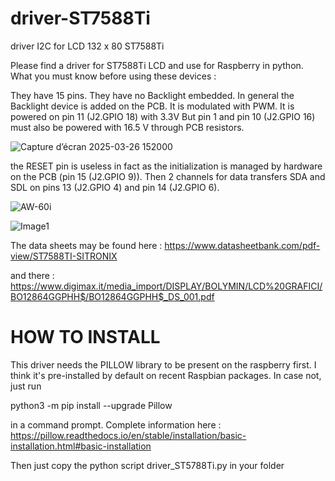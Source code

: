 # driver-ST7588Ti
driver I2C for LCD 132 x 80 ST7588Ti

Please find a driver for ST7588Ti LCD and use for Raspberry in python.
What you must know before using these devices :

They have 15 pins.
They have no Backlight embedded. In general the Backlight device is added on the PCB. It is modulated with PWM.
It is powered on pin 11 (J2.GPIO 18) with 3.3V
But pin 1 and pin 10  (J2.GPIO 16) must also be powered with 16.5 V through PCB resistors.

![Capture d’écran 2025-03-26 152000](https://github.com/user-attachments/assets/6cd2a72b-ea2e-445a-938e-f9e54f03b725)

the RESET pin is useless in fact as the initialization is managed by hardware on the PCB (pin 15 (J2.GPIO 9)).
Then 2 channels for data transfers SDA and SDL on pins 13 (J2.GPIO 4) and pin 14 (J2.GPIO 6).

![AW-60i ](https://github.com/user-attachments/assets/036c5a92-7612-4f3e-97da-e4067c2e1561)

![Image1](https://github.com/user-attachments/assets/c55281dd-b286-48ab-beda-7a2a8743ba99)

The data sheets may be found here :
https://www.datasheetbank.com/pdf-view/ST7588TI-SITRONIX

and there :
https://www.digimax.it/media_import/DISPLAY/BOLYMIN/LCD%20GRAFICI/BO12864GGPHH$/BO12864GGPHH$_DS_001.pdf

# HOW TO INSTALL

This driver needs the PILLOW library to be present on the raspberry first. I think it's pre-installed by default on recent Raspbian packages. 
In case not,  just run

python3 -m pip install --upgrade Pillow

in a command prompt. Complete information here :
https://pillow.readthedocs.io/en/stable/installation/basic-installation.html#basic-installation

Then just copy the python script driver_ST5788Ti.py in your folder
